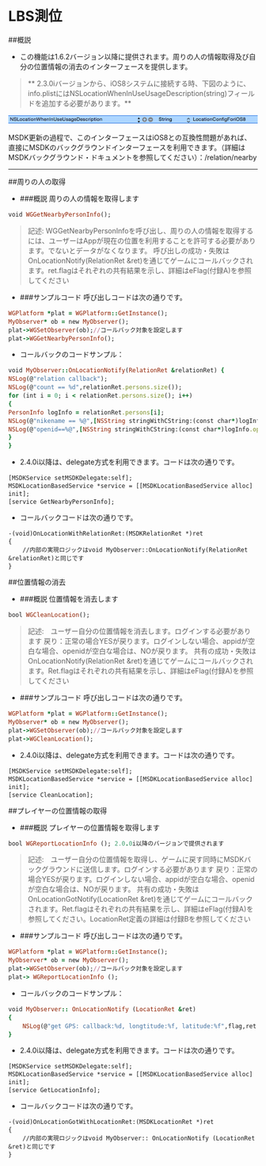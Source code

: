 ﻿LBS測位
===

##概説
 - この機能は1.6.2バージョン以降に提供されます。周りの人の情報取得及び自分の位置情報の消去のインターフェースを提供します。

>** 2.3.0iバージョンから、iOS8システムに接続する時、下図のように、info.plistにはNSLocationWhenInUseUsageDescription(string)フィールドを追加する必要があります。**

![Alt text](./LBS1.png)

MSDK更新の過程で、このインターフェースはiOS8との互換性問題があれば、直接にMSDKのバックグラウンドインターフェースを利用できます。（詳細はMSDKバックグラウンド・ドキュメントを参照してください）：/relation/nearby

---

##周りの人の取得
- ###概説
周りの人の情報を取得します
```ruby
void WGGetNearbyPersonInfo();
```
>記述: WGGetNearbyPersonInfoを呼び出し、周りの人の情報を取得するには、ユーザーはAppが現在の位置を利用することを許可する必要があります。でないとデータがなくなります。
呼び出しの成功・失敗はOnLocationNotify(RelationRet &ret)を通じてゲームにコールバックされます。ret.flagはそれぞれの共有結果を示し、詳細はeFlag(付録A)を参照してください

- ###サンプルコード
呼び出しコードは次の通りです。
```ruby
WGPlatform *plat = WGPlatform::GetInstance();
MyObserver* ob = new MyObserver(); 
plat->WGSetObserver(ob);//コールバック対象を設定します
plat->WGGetNearbyPersonInfo();
```
- コールバックのコードサンプル：
```ruby
void MyObserver::OnLocationNotify(RelationRet &relationRet) {
NSLog(@"relation callback");
NSLog(@"count == %d",relationRet.persons.size());
for (int i = 0; i < relationRet.persons.size(); i++)
{
PersonInfo logInfo = relationRet.persons[i];
NSLog(@"nikename == %@",[NSString stringWithCString:(const char*)logInfo.nickName.c_str() encoding:NSUTF8StringEncoding]);
NSLog(@"openid==%@",[NSString stringWithCString:(const char*)logInfo.openId.c_str() encoding:NSUTF8StringEncoding]);
}
}
```

- 2.4.0i以降は、delegate方式を利用できます。コードは次の通りです。
```
[MSDKService setMSDKDelegate:self];
MSDKLocationBasedService *service = [[MSDKLocationBasedService alloc] init];
[service GetNearbyPersonInfo];
```
- コールバックコードは次の通りです。
```
-(void)OnLocationWithRelationRet:(MSDKRelationRet *)ret
{
    //内部の実現ロジックはvoid MyObserver::OnLocationNotify(RelationRet &relationRet)と同じです
}
```

##位置情報の消去
- ###概説
位置情報を消去します
```ruby
bool WGCleanLocation();
```
>記述:　ユーザー自分の位置情報を消去します。ログインする必要があります 
戻り：正常の場合YESが戻ります。ログインしない場合、appidが空白な場合、openidが空白な場合は、NOが戻ります。
共有の成功・失敗はOnLocationNotify(RelationRet &ret)を通じてゲームにコールバックされます。Ret.flagはそれぞれの共有結果を示し、詳細はeFlag(付録A)を参照してください

- ###サンプルコード
呼び出しコードは次の通りです。
```ruby
WGPlatform *plat = WGPlatform::GetInstance();
MyObserver* ob = new MyObserver(); 
plat->WGSetObserver(ob);//コールバック対象を設定します
plat->WGCleanLocation();
```

- 2.4.0i以降は、delegate方式を利用できます。コードは次の通りです。
```
[MSDKService setMSDKDelegate:self];
MSDKLocationBasedService *service = [[MSDKLocationBasedService alloc] init];
[service CleanLocation];
```

##プレイヤーの位置情報の取得
- ###概説
プレイヤーの位置情報を取得します
```ruby
bool WGReportLocationInfo (); 2.0.0i以降のバージョンで提供されます
```
>記述:　ユーザー自分の位置情報を取得し、ゲームに戻す同時にMSDKバックグラウンドに送信します。ログインする必要があります 
戻り：正常の場合YESが戻ります。ログインしない場合、appidが空白な場合、openidが空白な場合は、NOが戻ります。
共有の成功・失敗はOnLocationGotNotify(LocationRet &ret)を通じてゲームにコールバックされます。Ret.flagはそれぞれの共有結果を示し、詳細はeFlag(付録A)を参照してください。LocationRet定義の詳細は付録Bを参照してください

- ###サンプルコード
呼び出しコードは次の通りです。
```ruby
WGPlatform *plat = WGPlatform::GetInstance();
MyObserver* ob = new MyObserver(); 
plat->WGSetObserver(ob);//コールバック対象を設定します
plat-> WGReportLocationInfo ();
```
- コールバックのコードサンプル：
```ruby
void MyObserver:: OnLocationNotify (LocationRet &ret)
{
    NSLog(@"get GPS: callback:%d, longtitude:%f, latitude:%f",flag,ret.longtitude,ret.latitude);
}
```

- 2.4.0i以降は、delegate方式を利用できます。コードは次の通りです。
```
[MSDKService setMSDKDelegate:self];
MSDKLocationBasedService *service = [[MSDKLocationBasedService alloc] init];
[service GetLocationInfo];
```
- コールバックコードは次の通りです。
```
-(void)OnLocationGotWithLocationRet:(MSDKLocationRet *)ret
{
    //内部の実現ロジックはvoid MyObserver:: OnLocationNotify (LocationRet &ret)と同じです
}
```

